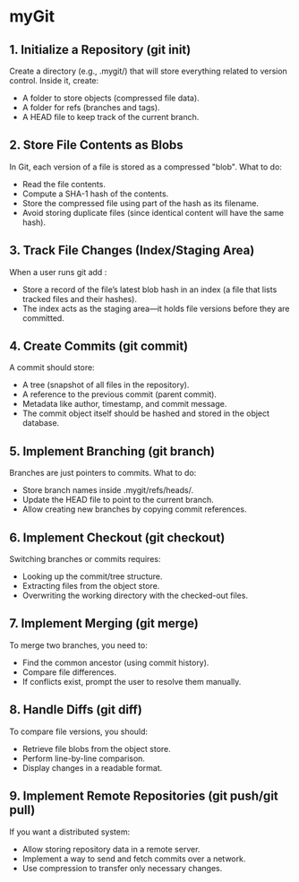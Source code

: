 # myGit

## 1. Initialize a Repository (git init)
Create a directory (e.g., .mygit/) that will store everything related to version control. Inside it, create:

- A folder to store objects (compressed file data).
- A folder for refs (branches and tags).
- A HEAD file to keep track of the current branch.

## 2. Store File Contents as Blobs
In Git, each version of a file is stored as a compressed "blob". What to do:

- Read the file contents.
- Compute a SHA-1 hash of the contents.
- Store the compressed file using part of the hash as its filename.
- Avoid storing duplicate files (since identical content will have the same hash).

## 3. Track File Changes (Index/Staging Area)
When a user runs git add <file>:

- Store a record of the file’s latest blob hash in an index (a file that lists tracked files and their hashes).
- The index acts as the staging area—it holds file versions before they are committed.

## 4. Create Commits (git commit)
A commit should store:

- A tree (snapshot of all files in the repository).
- A reference to the previous commit (parent commit).
- Metadata like author, timestamp, and commit message.
- The commit object itself should be hashed and stored in the object database.

## 5. Implement Branching (git branch)
Branches are just pointers to commits. What to do:

- Store branch names inside .mygit/refs/heads/.
- Update the HEAD file to point to the current branch.
- Allow creating new branches by copying commit references.

## 6. Implement Checkout (git checkout)
Switching branches or commits requires:

- Looking up the commit/tree structure.
- Extracting files from the object store.
- Overwriting the working directory with the checked-out files.

## 7. Implement Merging (git merge)
To merge two branches, you need to:

- Find the common ancestor (using commit history).
- Compare file differences.
- If conflicts exist, prompt the user to resolve them manually.

## 8. Handle Diffs (git diff)
To compare file versions, you should:

- Retrieve file blobs from the object store.
- Perform line-by-line comparison.
- Display changes in a readable format.

## 9. Implement Remote Repositories (git push/git pull)
If you want a distributed system:

- Allow storing repository data in a remote server.
- Implement a way to send and fetch commits over a network.
- Use compression to transfer only necessary changes.




